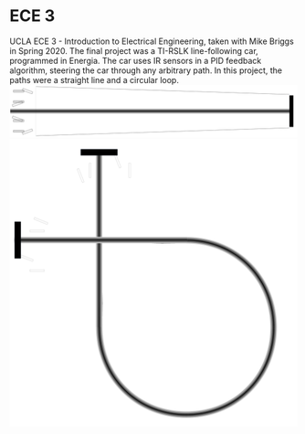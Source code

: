 # ECE 3
UCLA ECE 3 - Introduction to Electrical Engineering, taken with Mike Briggs in Spring 2020.
The final project was a TI-RSLK line-following car, programmed in Energia. 
The car uses IR sensors in a PID feedback algorithm, steering the car through any arbitrary path.
In this project, the paths were a straight line and a circular loop.
![alt-text-1](straight.png "title-1") ![alt-text-2](ribbon.png "title-2")

